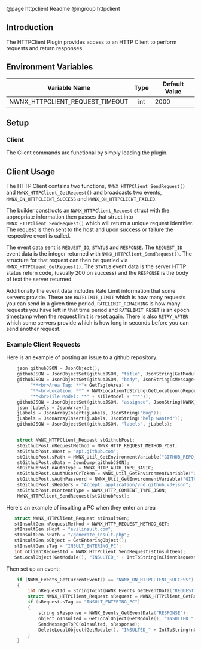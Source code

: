 @page httpclient Readme
@ingroup httpclient

## Introduction
The HTTPClient Plugin provides access to an HTTP Client to perform requests and return responses.

## Environment Variables

| Variable Name                     |  Type      | Default Value      |
| ----------------------------------| :--------: | ------------------ |
| NWNX_HTTPCLIENT_REQUEST_TIMEOUT  | int        | 2000               |

## Setup
### Client
The Client commands are functional by simply loading the plugin. 

## Client Usage
The HTTP Client contains two functions, `NWNX_HTTPClient_SendRequest()` and `NWNX_HTTPClient_GetRequest()` and broadcasts two events,
`NWNX_ON_HTTPCLIENT_SUCCESS` and `NWNX_ON_HTTPCLIENT_FAILED`.

The builder constructs an `NWNX_HTTPClient_Request` struct with the appropriate information
then passes that struct into `NWNX_HTTPClient_SendRequest()` which will return a unique request identifier. The
request is then sent to the host and upon success or failure the respective event is called.

The event data sent is `REQUEST_ID`, `STATUS` and `RESPONSE`. The `REQUEST_ID` 
event data is the integer returned with `NWNX_HTTPClient_SendRequest()`. The structure for that
request can then be queried via `NWNX_HTTPClient_GetRequest()`. The `STATUS` event data is the
server HTTP status return code, (usually 200 on success) and the `RESPONSE` is the body of text
the server returned.

Additionally the event data includes Rate Limit information that some servers provide. These are `RATELIMIT_LIMIT` which is how
many requests you can send in a given time period, `RATELIMIT_REMAINING` is how many requests you have left in that
time period and `RATELIMIT_RESET` is an epoch timestamp when the request limit is reset again. There is also `RETRY_AFTER` which
some servers provide which is how long in seconds before you can send another request.

### Example Client Requests
Here is an example of posting an issue to a github repository.
```c
    json githubJSON = JsonObject();
    githubJSON = JsonObjectSet(githubJSON, "title", JsonString(GetModuleName() + " NWN Bug Report via "+sAuthorName));
    githubJSON = JsonObjectSet(githubJSON, "body", JsonString(sMessage+"<br>Area Name: **"+ GetName(oArea) +
         "**<br>Area Tag: **"+ GetTag(oArea) +
         "**<br>Location: **" + NWNXLocationToString(GetLocation(oReporter)) +
         "**<br>Tile Model: **" + sTileModel + "**"));
    githubJSON = JsonObjectSet(githubJSON, "assignee", JsonString(NWNX_Util_GetEnvironmentVariable("GITHUB_USERNAME")));
    json jLabels = JsonArray();
    jLabels = JsonArrayInsert(jLabels, JsonString("bug"));
    jLabels = JsonArrayInsert(jLabels, JsonString("help wanted"));
    githubJSON = JsonObjectSet(githubJSON, "labels", jLabels);


    struct NWNX_HTTPClient_Request stGithubPost;
    stGithubPost.nRequestMethod = NWNX_HTTP_REQUEST_METHOD_POST;
    stGithubPost.sHost = "api.github.com";
    stGithubPost.sPath = NWNX_Util_GetEnvironmentVariable("GITHUB_REPO_PATH") + "/issues";
    stGithubPost.sData = JsonDump(githubJSON);
    stGithubPost.nAuthType = NWNX_HTTP_AUTH_TYPE_BASIC;
    stGithubPost.sAuthUserOrToken = NWNX_Util_GetEnvironmentVariable("GITHUB_USERNAME");
    stGithubPost.sAuthPassword = NWNX_Util_GetEnvironmentVariable("GITHUB_NWN_PAT");
    stGithubPost.sHeaders = "Accept: application/vnd.github.v3+json";
    stGithubPost.nContentType = NWNX_HTTP_CONTENT_TYPE_JSON;
    NWNX_HTTPClient_SendRequest(stGithubPost);
```

Here's an example of insulting a PC when they enter an area
```c
   struct NWNX_HTTPClient_Request stInsultGen;
   stInsultGen.nRequestMethod = NWNX_HTTP_REQUEST_METHOD_GET;
   stInsultGen.sHost = "evilinsult.com";
   stInsultGen.sPath = "/generate_insult.php";
   stInsultGen.oObject = GetEnteringObject();
   stInsultGen.sTag = "INSULT_ENTERING_PC";
   int nClientRequestId = NWNX_HTTPClient_SendRequest(stInsultGen);
   SetLocalObject(GetModule(), "INSULTED_" + IntToString(nClientRequestId), GetEnteringObject());
```

Then set up an event:
```c
    if (NWNX_Events_GetCurrentEvent() == "NWNX_ON_HTTPCLIENT_SUCCESS")
    {
        int nRequestId = StringToInt(NWNX_Events_GetEventData("REQUEST_ID"));
        struct NWNX_HTTPClient_Request sRequest = NWNX_HTTPClient_GetRequest(nRequestId);
        if (sRequest.sTag == "INSULT_ENTERING_PC")
        {
            string sResponse = NWNX_Events_GetEventData("RESPONSE");
            object oInsulted = GetLocalObject(GetModule(), "INSULTED_" + IntToString(nClientRequestId));
            SendMessageToPC(oInsulted, sResponse);
            DeleteLocalObject(GetModule(), "INSULTED_" + IntToString(nClientRequestId));
        }
    }
```

